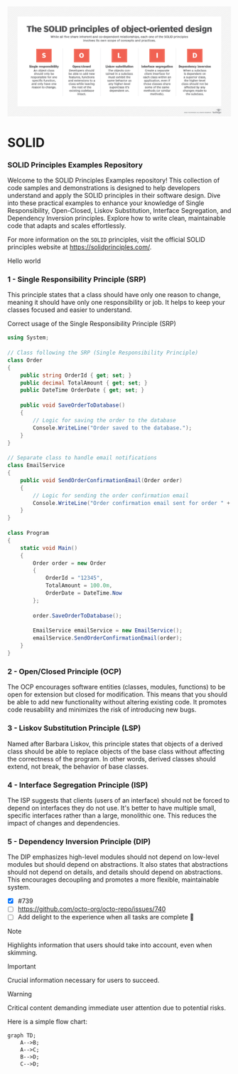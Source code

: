<!-- 
https://docs.github.com/pt/get-started/writing-on-github/getting-started-with-writing-and-formatting-on-github/basic-writing-and-formatting-syntax 
https://www.techtarget.com/searchapparchitecture/feature/An-intro-to-the-5-SOLID-principles-of-object-oriented-design
https://blog.knoldus.com/why-we-need-solid-principles-and-its-types/
-->

  ![Descrição da imagem](solid_principles_of_object_oriented_design-f.png)



# SOLID
### SOLID Principles Examples Repository

Welcome to the SOLID Principles Examples repository! This collection of code samples and demonstrations is designed to help developers understand and apply the SOLID principles in their software design. Dive into these practical examples to enhance your knowledge of Single Responsibility, Open-Closed, Liskov Substitution, Interface Segregation, and Dependency Inversion principles. Explore how to write clean, maintainable code that adapts and scales effortlessly.

For more information on the `SOLID` principles, visit the official SOLID principles website at https://solidprinciples.com/.

Hello world

### 1 - Single Responsibility Principle (SRP)
This principle states that a class should have only one reason to change, meaning it should have only one responsibility or job. It helps to keep your classes focused and easier to understand.

Correct usage of the Single Responsibility Principle (SRP) 
```csharp
using System;

// Class following the SRP (Single Responsibility Principle)
class Order
{
    public string OrderId { get; set; }
    public decimal TotalAmount { get; set; }
    public DateTime OrderDate { get; set; }

    public void SaveOrderToDatabase()
    {
        // Logic for saving the order to the database
        Console.WriteLine("Order saved to the database.");
    }
}

// Separate class to handle email notifications
class EmailService
{
    public void SendOrderConfirmationEmail(Order order)
    {
        // Logic for sending the order confirmation email
        Console.WriteLine("Order confirmation email sent for order " + order.OrderId);
    }
}

class Program
{
    static void Main()
    {
        Order order = new Order
        {
            OrderId = "12345",
            TotalAmount = 100.0m,
            OrderDate = DateTime.Now
        };

        order.SaveOrderToDatabase();

        EmailService emailService = new EmailService();
        emailService.SendOrderConfirmationEmail(order);
    }
}

```


### 2 - Open/Closed Principle (OCP)
The OCP encourages software entities (classes, modules, functions) to be open for extension but closed for modification. This means that you should be able to add new functionality without altering existing code. It promotes code reusability and minimizes the risk of introducing new bugs.

### 3 - Liskov Substitution Principle (LSP)
Named after Barbara Liskov, this principle states that objects of a derived class should be able to replace objects of the base class without affecting the correctness of the program. In other words, derived classes should extend, not break, the behavior of base classes.

### 4 - Interface Segregation Principle (ISP)
The ISP suggests that clients (users of an interface) should not be forced to depend on interfaces they do not use. It's better to have multiple small, specific interfaces rather than a large, monolithic one. This reduces the impact of changes and dependencies.

### 5 - Dependency Inversion Principle (DIP)
The DIP emphasizes high-level modules should not depend on low-level modules but should depend on abstractions. It also states that abstractions should not depend on details, and details should depend on abstractions. This encourages decoupling and promotes a more flexible, maintainable system.


- [x] #739
- [ ] https://github.com/octo-org/octo-repo/issues/740
- [ ] Add delight to the experience when all tasks are complete :tada:

> [!NOTE]
> Highlights information that users should take into account, even when skimming.

> [!IMPORTANT]
> Crucial information necessary for users to succeed.

> [!WARNING]
> Critical content demanding immediate user attention due to potential risks.


Here is a simple flow chart:

```mermaid
graph TD;
    A-->B;
    A-->C;
    B-->D;
    C-->D;
```

